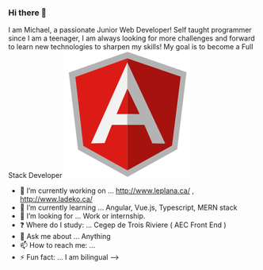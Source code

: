 ### Hi there 👋

I am Michael, a passionate Junior Web Developer! Self taught programmer since I am a teenager, I am always looking for more challenges and forward to learn new technologies to sharpen my skills! My goal is to become a Full Stack Developer
<img src="https://github.com/devicons/devicon/blob/master/icons/angularjs/angularjs-original.svg"/>

- 🔭 I’m currently working on ... http://www.leplana.ca/ , http://www.ladeko.ca/
- 🌱 I’m currently learning ... Angular, Vue.js, Typescript, MERN stack
- 🤔 I’m looking for ... Work or internship. 
- :question: Where do I study: ... Cegep de Trois Riviere ( AEC Front End )
- 💬 Ask me about ... Anything
- 📫 How to reach me: ... 
- ⚡ Fun fact: ... I am bilingual
-->

